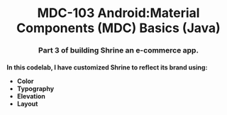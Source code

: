 <h1 align="center">MDC-103 Android:Material Components (MDC) Basics (Java)</h1>

<h3 align="center">Part 3 of building Shrine an e-commerce app.</h3>

<h4>

In this codelab, I have customized Shrine to reflect its brand using:
<ul>
  <li>
    Color
  </li>
  <li>
    Typography
  </li>
  <li>
    Elevation
  </li>
  <li>
    Layout
  </li>
</ul>
</h4>
